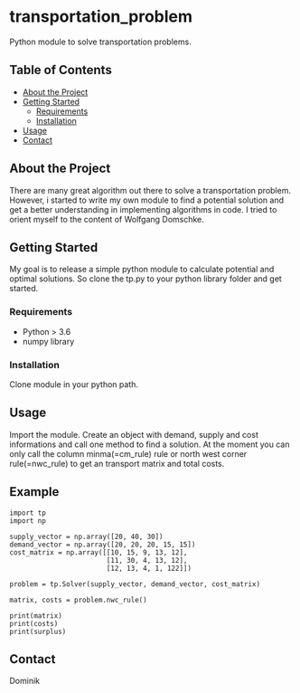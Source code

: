 # transportation_problem
Python module to solve transportation problems.

## Table of Contents
* [About the Project](#about-the-project)
* [Getting Started](#getting-started)
  * [Requirements](#requirements)
  * [Installation](#installation)
* [Usage](#usage)
* [Contact](#contact)

## About the Project

There are many great algorithm out there to solve a transportation problem.
However, i started to write my own module to find a potential solution and get a better understanding in implementing
algorithms in code. I tried to orient myself to the content of Wolfgang Domschke.

## Getting Started

My goal is to release a simple python module to calculate potential and optimal solutions. So clone the tp.py to
your python library folder and get started.

### Requirements

* Python > 3.6
* numpy library

### Installation

Clone module in your python path.

## Usage

Import the module. Create an object with demand, supply and cost informations and call one method to find a solution.
At the moment you can only call the column minma(=cm_rule) rule or north west corner rule(=nwc_rule) to get an
transport matrix and total costs. 

## Example

```
import tp
import np

supply_vector = np.array([20, 40, 30])
demand_vector = np.array([20, 20, 20, 15, 15])
cost_matrix = np.array([[10, 15, 9, 13, 12],
                        [11, 30, 4, 13, 12],
                        [12, 13, 4, 1, 122]])
                        
problem = tp.Solver(supply_vector, demand_vector, cost_matrix)

matrix, costs = problem.nwc_rule()

print(matrix)
print(costs)
print(surplus)

```

## Contact

Dominik
